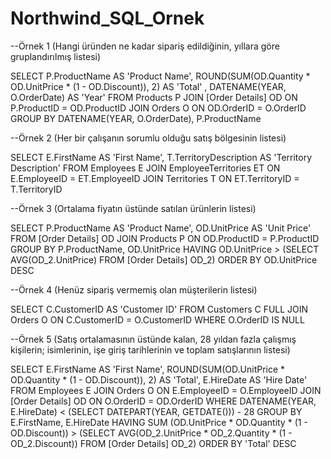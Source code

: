 # Northwind_SQL_Ornek

--Örnek 1 (Hangi üründen ne kadar sipariş edildiğinin, yıllara göre gruplandırılmış listesi)

SELECT P.ProductName AS 'Product Name', ROUND(SUM(OD.Quantity * OD.UnitPrice * (1 - OD.Discount)), 2) AS 'Total' , DATENAME(YEAR, O.OrderDate) AS 'Year'
FROM Products P
JOIN [Order Details] OD ON P.ProductID = OD.ProductID
JOIN Orders O ON OD.OrderID = O.OrderID
GROUP BY DATENAME(YEAR, O.OrderDate), P.ProductName

--Örnek 2 (Her bir çalışanın sorumlu olduğu satış bölgesinin listesi)

SELECT E.FirstName AS 'First Name', T.TerritoryDescription AS 'Territory Description'
FROM Employees E
JOIN EmployeeTerritories ET ON E.EmployeeID = ET.EmployeeID
JOIN Territories T ON ET.TerritoryID = T.TerritoryID

--Örnek 3 (Ortalama fiyatın üstünde satılan ürünlerin listesi)

SELECT P.ProductName AS 'Product Name', OD.UnitPrice AS 'Unit Price'
FROM [Order Details] OD
JOIN Products P ON OD.ProductID = P.ProductID
GROUP BY P.ProductName, OD.UnitPrice HAVING OD.UnitPrice > (SELECT AVG(OD_2.UnitPrice) FROM [Order Details] OD_2)
ORDER BY OD.UnitPrice DESC

--Örnek 4 (Henüz sipariş vermemiş olan müşterilerin listesi)

SELECT C.CustomerID AS 'Customer ID'
FROM Customers C
FULL JOIN Orders O ON C.CustomerID = O.CustomerID
WHERE O.OrderID IS NULL

--Örnek 5 (Satış ortalamasının üstünde kalan, 28 yıldan fazla çalışmış kişilerin; isimlerinin, işe giriş tarihlerinin ve toplam satışlarının listesi)

SELECT E.FirstName AS 'First Name', ROUND(SUM(OD.UnitPrice * OD.Quantity * (1 - OD.Discount)), 2) AS 'Total', E.HireDate AS 'Hire Date'
FROM Employees E
JOIN Orders O ON E.EmployeeID = O.EmployeeID
JOIN [Order Details] OD ON O.OrderID = OD.OrderID
WHERE DATENAME(YEAR, E.HireDate) < (SELECT DATEPART(YEAR, GETDATE())) - 28
GROUP BY E.FirstName, E.HireDate HAVING SUM (OD.UnitPrice * OD.Quantity * (1 - OD.Discount)) > (SELECT AVG(OD_2.UnitPrice * OD_2.Quantity * (1 - OD_2.Discount)) FROM [Order Details] OD_2)
ORDER BY 'Total' DESC

